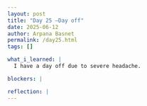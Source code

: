 ```yaml
---
layout: post
title: "Day 25 –Day off"
date: 2025-06-12
author: Arpana Basnet
permalink: /day25.html
tags: []

what_i_learned: |
  I have a day off due to severe headache.

blockers: |

reflection: |
---
```


